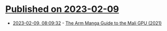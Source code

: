 # [Published on 2023-02-09](index.md)

* [2023-02-09, 08:09:32](https://news.ycombinator.com/item?id=34721055) - [The Arm Manga Guide to the Mali GPU (2021)](https://interactive.arm.com/story/the-arm-manga-guide-to-the-mali-gpu/page/1)
